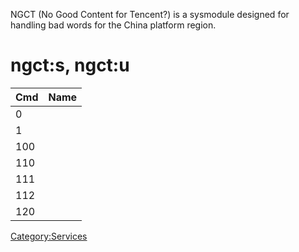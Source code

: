 NGCT (No Good Content for Tencent?) is a sysmodule designed for handling
bad words for the China platform region.

# ngct:s, ngct:u

| Cmd | Name |
| --- | ---- |
| 0   |      |
| 1   |      |
| 100 |      |
| 110 |      |
| 111 |      |
| 112 |      |
| 120 |      |

[Category:Services](Category:Services "wikilink")
